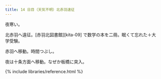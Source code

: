 ```yaml
---
title: 14 日目（天気不明）北赤羽遠征
---
```


夜寒い。

北赤羽へ遠征。[赤羽北図書館][kita-09] で数学の本を二冊。眠くて忘れた＋大学受験。

赤羽へ移動。時間つぶし。

夜は十条方面へ移動。なぜか板橋に突入。

{% include libraries/reference.html %}
